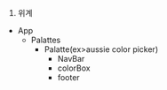 1. 위계

- App
  - Palattes
    - Palatte(ex>aussie color picker)
      - NavBar
      - colorBox
      - footer
